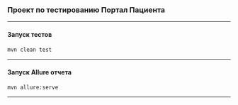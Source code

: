 ### Проект по тестированию Портал Пациента

---

#### Запуск тестов
```sh
mvn clean test
```

---

#### Запуск Allure отчета
```sh
mvn allure:serve
```

---
